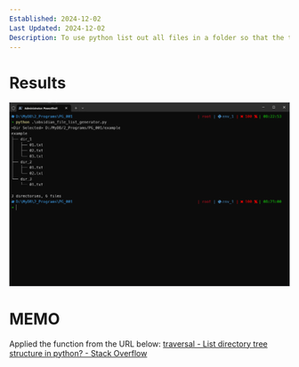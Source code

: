 ```yaml
---
Established: 2024-12-02
Last Updated: 2024-12-02
Description: To use python list out all files in a folder so that the table can be directly copied and pasted to Obsidian notes.
---
```

# Results
![](execution.png)

# MEMO
Applied the function from the URL below:
[traversal - List directory tree structure in python? - Stack Overflow](https://stackoverflow.com/questions/9727673/list-directory-tree-structure-in-python)
